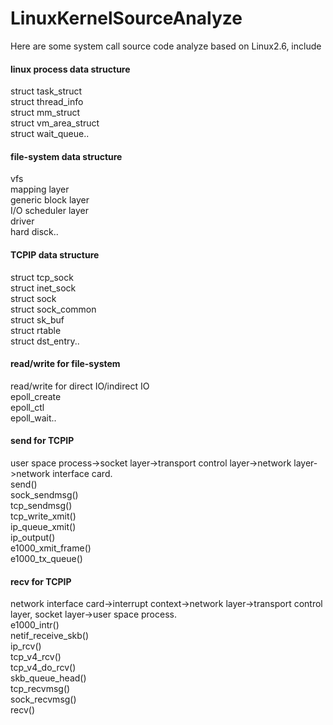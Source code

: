 # LinuxKernelSourceAnalyze
Here are some system call source code analyze based on Linux2.6, include<br>
#### linux process data structure
struct task_struct<br>
struct thread_info<br>
struct mm_struct<br>
struct vm_area_struct<br>
struct wait_queue..
#### file-system data structure
vfs<br>
mapping layer<br>
generic block layer<br>
I/O scheduler layer<br>
driver<br>
hard disck..
#### TCPIP data structure
struct tcp_sock<br>
struct inet_sock<br>
struct sock<br>
struct sock_common<br>
struct sk_buf<br>
struct rtable<br>
struct dst_entry..
#### read/write for file-system
read/write for direct IO/indirect IO<br>
epoll_create<br>
epoll_ctl<br>
epoll_wait..
#### send for TCPIP
user space process->socket layer->transport control layer->network layer->network interface card.<br>
send()<br>
sock_sendmsg()<br>
tcp_sendmsg()<br>
tcp_write_xmit()<br>
ip_queue_xmit()<br>
ip_output()<br>
e1000_xmit_frame()<br>
e1000_tx_queue()
#### recv for TCPIP
network interface card->interrupt context->network layer->transport control layer, socket layer->user space process.<br>
e1000_intr()<br>
netif_receive_skb()<br>
ip_rcv()<br>
tcp_v4_rcv()<br>
tcp_v4_do_rcv()<br>
skb_queue_head()<br>
tcp_recvmsg()<br>
sock_recvmsg()<br>
recv()
